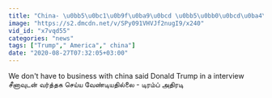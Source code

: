 ```yaml
---
title: "China- \u0bb5\u0bc1\u0b9f\u0ba9\u0bcd \u0bb5\u0bb0\u0bcd\u0ba4\u0bcd\u0ba4\u0b95 \u0b9a\u0bc6\u0baf\u0bcd\u0baf \u0bb5\u0bc7\u0ba3\u0bcd\u0b9f\u0bbf\u0baf\u0ba4\u0bbf\u0bb2\u0bcd\u0bb2\u0bc8 - Trump \u0b85\u0ba4\u0bbf\u0bb0\u0b9f\u0bbf"
image: "https://s2.dmcdn.net/v/SPy091VHVJf2nugI9/x240"
vid_id: "x7vqd55"
categories: "news"
tags: ["Trump"," America"," china"]
date: "2020-08-27T07:32:05+03:00"
---
```

We don't have to business with china said Donald Trump in a interview  <br>சீனாவுடன் வர்த்தக செய்ய வேண்டியதில்லை - டிரம்ப் அதிரடி  <br>
